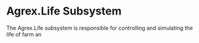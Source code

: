 # Agrex.Life Subsystem

The Agrex.Life subsystem is responsible for controlling and simulating the life of farm an